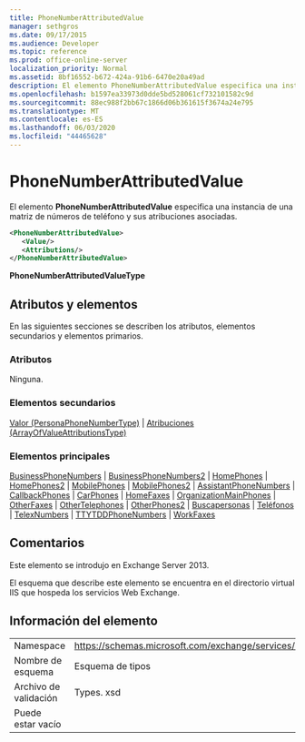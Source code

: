 ```yaml
---
title: PhoneNumberAttributedValue
manager: sethgros
ms.date: 09/17/2015
ms.audience: Developer
ms.topic: reference
ms.prod: office-online-server
localization_priority: Normal
ms.assetid: 8bf16552-b672-424a-91b6-6470e20a49ad
description: El elemento PhoneNumberAttributedValue especifica una instancia de una matriz de números de teléfono y sus atribuciones asociadas.
ms.openlocfilehash: b1597ea33973d0dde5bd528061cf732101582c9d
ms.sourcegitcommit: 88ec988f2bb67c1866d06b361615f3674a24e795
ms.translationtype: MT
ms.contentlocale: es-ES
ms.lasthandoff: 06/03/2020
ms.locfileid: "44465628"
---
```

# <a name="phonenumberattributedvalue"></a>PhoneNumberAttributedValue

El elemento **PhoneNumberAttributedValue** especifica una instancia de una matriz de números de teléfono y sus atribuciones asociadas. 
  
```XML
<PhoneNumberAttributedValue>
   <Value/>
   <Attributions/>
</PhoneNumberAttributedValue>
```

 **PhoneNumberAttributedValueType**
## <a name="attributes-and-elements"></a>Atributos y elementos

En las siguientes secciones se describen los atributos, elementos secundarios y elementos primarios.
  
### <a name="attributes"></a>Atributos

Ninguna.
  
### <a name="child-elements"></a>Elementos secundarios

[Valor (PersonaPhoneNumberType)](value-personaphonenumbertype.md)  |  [Atribuciones (ArrayOfValueAttributionsType)](attributions-arrayofvalueattributionstype.md)
  
### <a name="parent-elements"></a>Elementos principales

[BusinessPhoneNumbers](businessphonenumbers.md)  |  [BusinessPhoneNumbers2](businessphonenumbers2.md)  |  [HomePhones](homephones.md)  |  [HomePhones2](homephones2.md)  |  [MobilePhones](mobilephones.md)  |  [MobilePhones2](mobilephones2.md)  |  [AssistantPhoneNumbers](assistantphonenumbers.md)  |  [CallbackPhones](callbackphones.md)  |  [CarPhones](carphones.md)  |  [HomeFaxes](homefaxes.md)  |  [OrganizationMainPhones](organizationmainphones.md)  |  [OtherFaxes](otherfaxes.md)  |  [OtherTelephones](othertelephones.md)  |  [OtherPhones2](otherphones2.md)  |  [Buscapersonas](pagers.md)  |  [Teléfonos](radiophones.md)  |  [TelexNumbers](telexnumbers.md)  |  [TTYTDDPhoneNumbers](ttytddphonenumbers.md)  |  [WorkFaxes](workfaxes.md)
  
## <a name="remarks"></a>Comentarios

Este elemento se introdujo en Exchange Server 2013.
  
El esquema que describe este elemento se encuentra en el directorio virtual IIS que hospeda los servicios Web Exchange.
  
## <a name="element-information"></a>Información del elemento

|||
|:-----|:-----|
|Namespace  <br/> |https://schemas.microsoft.com/exchange/services/2006/types  <br/> |
|Nombre de esquema  <br/> |Esquema de tipos  <br/> |
|Archivo de validación  <br/> |Types. xsd  <br/> |
|Puede estar vacío  <br/> ||
   

